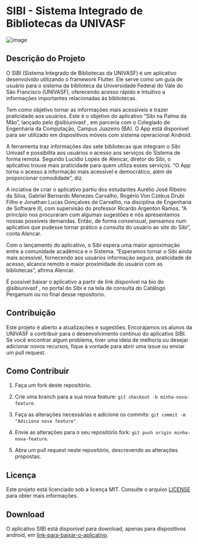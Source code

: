 # SIBI - Sistema Integrado de Bibliotecas da UNIVASF

![image](https://github.com/aureliodeboa/AplicativoSIBI/assets/53971991/4e50ca18-bb51-4e24-8f67-93ca328be607)



## Descrição do Projeto

O SIBI (Sistema Integrado de Bibliotecas da UNIVASF) é um aplicativo desenvolvido utilizando o framework Flutter. Ele serve como um guia de usuário para o sistema da biblioteca da Universidade Federal do Vale do São Francisco (UNIVASF), oferecendo acesso rápido e intuitivo a informações importantes relacionadas às bibliotecas.

Tem como objetivo tornar as informações mais acessíveis e trazer praticidade aos usuários. Este é o objetivo do aplicativo “Sibi na Palma da Mão”, lançado pelo @sibiunivasf , em parceria com o Colegiado de Engenharia da Computação, Campus Juazeiro (BA). O App está disponível para ser utilizado em dispositivos móveis com sistema operacional Android.

A ferramenta traz informações das sete bibliotecas que integram o Sibi Univasf e possibilita aos usuários o acesso aos serviços do Sistema de forma remota. Segundo Lucídio Lopes de Alencar, diretor do Sibi, o aplicativo trouxe mais praticidade para quem utiliza esses serviços. “O App torna o acesso à informação mais acessível e democrático, além de proporcionar comodidade”, diz.

A inciativa de criar o aplicativo partiu dos estudantes Aurélio José Ribeiro da Silva, Gabriel Bernardo Menezes Carvalho, Rogério Von Czekus Drubi Filho e Jonathan Lucas Gonçalves de Carvalho, na disciplina de Engenharia de Software III, com supervisão do professor Ricardo Argenton Ramos. “A princípio nos procuraram com algumas sugestões e nós apresentamos nossas possíveis demandas. Então, de forma consensual, pensamos num aplicativo que pudesse tornar prático a consulta do usuário ao site do Sibi”, conta Alencar.

Com o lançamento do aplicativo, o Sibi espera uma maior aproximação entre a comunidade acadêmica e o Sistema. “Esperamos tornar o Sibi ainda mais acessível, fornecendo aos usuários informação segura, praticidade de acesso, alcance remoto e maior proximidade do usuário com as bibliotecas”, afirma Alencar.

É possível baixar o aplicativo a partir de link disponível na bio do @sibiunivasf , no portal do Sibi e na tela de consulta do Catálogo Pergamum ou no final desse repositorio.


## Contribuição

Este projeto é aberto a atualizações e sugestões. Encorajamos os alunos da UNIVASF a contribuir para o desenvolvimento contínuo do aplicativo SIBI. Se você encontrar algum problema, tiver uma ideia de melhoria ou desejar adicionar novos recursos, fique à vontade para abrir uma issue ou enviar um pull request.

## Como Contribuir

1. Faça um fork deste repositório.

2. Crie uma branch para a sua nova feature: `git checkout -b minha-nova-feature`.

3. Faça as alterações necessárias e adicione os commits: `git commit -m "Adiciona nova feature"`.

4. Envie as alterações para o seu repositório fork: `git push origin minha-nova-feature`.

5. Abra um pull request neste repositório, descrevendo as alterações propostas.

## Licença

Este projeto está licenciado sob a licença MIT. Consulte o arquivo [LICENSE](https://github.com/seu-usuario/sibi/blob/main/LICENSE) para obter mais informações.

## Download

O aplicativo SIBI está disponível para download, apenas para dispositivos android, em [link-para-baixar-o-aplicativo](https://drive.google.com/file/d/1upuaU0F3-6tvp55VdJgzDGPh9aNW4ysT/view).




